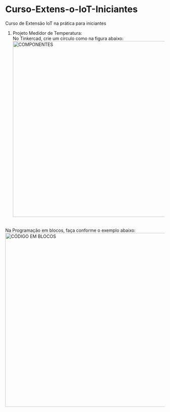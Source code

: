 # Curso-Extens-o-IoT-Iniciantes
Curso de Extensão IoT na prática para iniciantes

1) Projeto Medidor de Temperatura: <br>
No Tinkercad, crie um círculo como na figura abaixo: <br>
<img width="557" alt="COMPONENTES" src="https://user-images.githubusercontent.com/111185628/191155615-ccad8da7-4e94-43e1-a2a7-a3d59b06b457.png"> <br>
<br>
Na Programação em blocos, faça conforme o exemplo abaixo: <br>
<img width="551" alt="CÓDIGO EM BLOCOS" src="https://user-images.githubusercontent.com/111185628/191156177-f84b1a4e-4ff3-46e5-b2d8-dd7aac6a1ca3.png">
